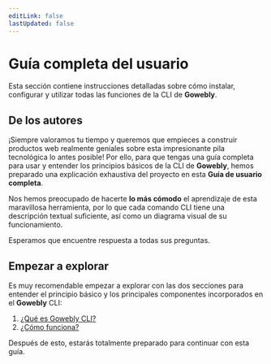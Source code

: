 ```yaml
---
editLink: false
lastUpdated: false
---
```


# Guía completa del usuario

Esta sección contiene instrucciones detalladas sobre cómo instalar, configurar y utilizar todas las funciones de la CLI de **Gowebly**.

<!--@include: ../parts/es/block_want-to-try.md-->

## De los autores

¡Siempre valoramos tu tiempo y queremos que empieces a construir productos web realmente geniales sobre esta impresionante pila tecnológica lo antes posible! Por ello, para que tengas una guía completa para usar y entender los principios básicos de la CLI de **Gowebly**, hemos preparado una explicación exhaustiva del proyecto en esta **Guía de usuario completa**.

Nos hemos preocupado de hacerte **lo más cómodo** el aprendizaje de esta maravillosa herramienta, por lo que cada comando CLI tiene una descripción textual suficiente, así como un diagrama visual de su funcionamiento.

Esperamos que encuentre respuesta a todas sus preguntas.

<!--@include: ../parts/es/block_cant-find-answer.md-->

## Empezar a explorar

Es muy recomendable empezar a explorar con las dos secciones para entender el principio básico y los principales componentes incorporados en el **Gowebly** CLI:

1. [¿Qué es Gowebly CLI?](/es/getting-started)
2. [¿Cómo funciona?](/es/getting-started/how-does-it-work)

Después de esto, estarás totalmente preparado para continuar con esta guía.

<!--@include: ../parts/links.md-->